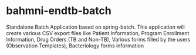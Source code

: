 # bahmni-endtb-batch
Standalone Batch Application based on spring-batch. This application will create various CSV export files like Patient Information, Program Enrollment Information, Drug Orders (TB and Non-TB), Various forms filled by the users (Observation Templates), Bacteriology forms information
